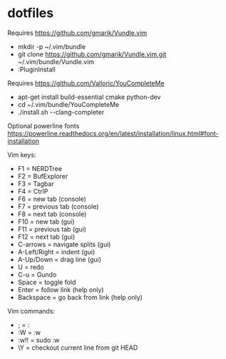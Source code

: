 dotfiles
========

Requires https://github.com/gmarik/Vundle.vim
- mkdir -p ~/.vim/bundle
- git clone https://github.com/gmarik/Vundle.vim.git ~/.vim/bundle/Vundle.vim
- :PluginInstall

Requires https://github.com/Valloric/YouCompleteMe
- apt-get install build-essential cmake python-dev
- cd ~/.vim/bundle/YouCompleteMe
- ./install.sh --clang-completer

Optional powerline fonts https://powerline.readthedocs.org/en/latest/installation/linux.html#font-installation

Vim keys:
- F1 = NERDTree
- F2 = BufExplorer
- F3 = Tagbar
- F4 = CtrlP
- F6 = new tab (console)
- F7 = previous tab (console)
- F8 = next tab (console)
- F10 = new tab (gui)
- F11 = previous tab (gui)
- F12 = next tab (gui)
- C-arrows = navigate splits (gui)
- A-Left/Right = indent (gui)
- A-Up/Down = drag line (gui)
- U = redo
- C-u = Gundo
- Space = toggle fold
- Enter = follow link (help only)
- Backspace = go back from link (help only)

Vim commands:
- ; = :
- :W = :w
- :w!! = sudo :w
- \Y = checkout current line from git HEAD

